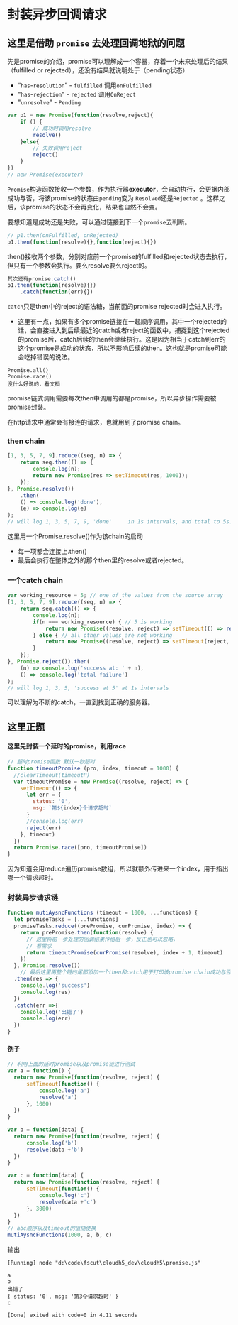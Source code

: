 # 封装异步回调请求

## 这里是借助 `promise` 去处理回调地狱的问题

先是promise的介绍，promise可以理解成一个容器，存着一个未来处理后的结果（fulfilled or rejected），还没有结果就说明处于（pending状态）

- “`has`-`resolution`” - `fulfilled`     调用`onFulfilled`
- "`has`-`rejection`" - `rejected`   调用`OnReject`
- "`unresolve`" - `Pending`

```javascript
var p1 = new Promise(function(resolve,reject){
    if () {
        // 成功时调用resolve
      	resolve()
    }else{
        // 失败调用reject
    	reject()       
    }
})
// new Promise(executer)
```

`Promise`构造函数接收一个参数，作为执行器**executor**，会自动执行，会更据内部成功与否，将该promise的状态由`pending`变为 `Resolved`还是`Rejected` 。这样之后，该promise的状态不会再变化，结果也自然不会变。

要想知道是成功还是失败，可以通过链接到下一个`promise`去判断。

```javascript
// p1.then(onFulfilled, onRejected)
p1.then(function(resolve){},function(reject){})
```

then()接收两个参数，分别对应前一个promise的fulfilled和rejected状态去执行，但只有一个参数会执行。要么resolve要么reject的。

```javascript
其次还有promise.catch()
p1.then(function(resolve){})
	.catch(function(err){})
```

`catch`只是then中的reject的语法糖，当前面的promise rejected时会进入执行。


- 这里有一点，如果有多个promise链接在一起顺序调用，其中一个rejected的话，会直接进入到后续最近的catch或者reject的函数中，捕捉到这个rejected的promise后，catch后续的then会继续执行。这是因为相当于catch到err的这个promise是成功的状态，所以不影响后续的then。这也就是promise可能会吃掉错误的说法。

```
Promise.all()
Promise.race()
没什么好说的，看文档
```

promise链式调用需要每次then中调用的都是promise，所以异步操作需要被promise封装。

在http请求中通常会有接连的请求，也就用到了promise chain。

### then chain

```javascript
[1, 3, 5, 7, 9].reduce((seq, n) => {
    return seq.then(() => {
        console.log(n);
        return new Promise(res => setTimeout(res, 1000));
    });
}, Promise.resolve())
    .then(
    () => console.log('done'),
    (e) => console.log(e)
);
// will log 1, 3, 5, 7, 9, 'done'     in 1s intervals, and total to 5s.
```

这里用一个Promise.resolve()作为该chain的启动

- 每一项都会连接上.then()
- 最后会执行在整体之外的那个then里的resolve或者rejected。

### 一个catch chain

```javascript
var working_resource = 5; // one of the values from the source array
[1, 3, 5, 7, 9].reduce((seq, n) => {
    return seq.catch(() => {
        console.log(n);
        if(n === working_resource) { // 5 is working
            return new Promise((resolve, reject) => setTimeout(() => resolve(n), 1000));
        } else { // all other values are not working
            return new Promise((resolve, reject) => setTimeout(reject, 1000));
        }
    });
}, Promise.reject()).then(
    (n) => console.log('success at: ' + n),
    () => console.log('total failure')
);
// will log 1, 3, 5, 'success at 5' at 1s intervals
```

可以理解为不断的catch，一直到找到正确的服务器。

## 这里正题

#### 这里先封装一个延时的promise，利用race

```javascript
// 超时promise函数 默认一秒超时
function timeoutPromise (pro, index, timeout = 1000) {
  //clearTimeout(timeoutP)
  var timeoutPromise = new Promise((resolve, reject) => {
    setTimeout(() => {
      let err = {
        status: '0',
        msg: `第${index}个请求超时`
      }
      //console.log(err)
      reject(err)
    }, timeout)
  })
  return Promise.race([pro, timeoutPromise])
}
```

因为知道会用reduce遍历promise数组，所以就额外传进来一个index，用于指出哪一个请求超时。

### 封装异步请求链


```javascript
function mutiAysncFunctions (timeout = 1000, ...functions) {
  let promiseTasks = [...functions]
  promiseTasks.reduce((prePromise, curPromise, index) => {
    return prePromise.then(function(resolve) {
      // 这里将前一步处理的回调结果传给后一步，反正也可以忽略，
      // 看需求
      return timeoutPromise(curPromise(resolve), index + 1, timeout)
    })
  }, Promise.resolve())
    // 最后这里再整个链的尾部添加一个then和catch用于打印该promise chain成功与否
  .then(res => {
    console.log('success')
    console.log(res)
  })
  .catch(err =>{
    console.log('出错了')
    console.log(err)
  })
}
```

#### 例子

```javascript
// 利用上面的延时promise以及promise链进行测试
var a = function() {
  return new Promise(function(resolve, reject) {
      setTimeout(function() {
          console.log('a')
          resolve('a')
      }, 1000)
  })
}

var b = function(data) {  
  return new Promise(function(resolve, reject) {
      console.log('b')
      resolve(data +'b')
  })
}

var c = function(data) {
  return new Promise(function(resolve, reject) {
      setTimeout(function() {
          console.log('c')
          resolve(data +'c')
      }, 3000)
  })  
}
// abc顺序以及timeout的值随便换
mutiAysncFunctions(1000, a, b, c)
```

输出

```shell
[Running] node "d:\code\fscut\cloudh5_dev\cloudh5\promise.js"

a
b
出错了
{ status: '0', msg: '第3个请求超时' }
c

[Done] exited with code=0 in 4.11 seconds
```

